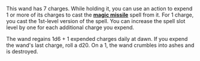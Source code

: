 This wand has 7 charges. While holding it, you can use an action to expend 1 or more of its charges to cast the **[magic missile](https://www.dndbeyond.com/spells/magic-missile)** spell from it. For 1 charge, you cast the 1st-level version of the spell. You can increase the spell slot level by one for each additional charge you expend.

The wand regains 1d6 + 1 expended charges daily at dawn. If you expend the wand's last charge, roll a d20. On a 1, the wand crumbles into ashes and is destroyed.